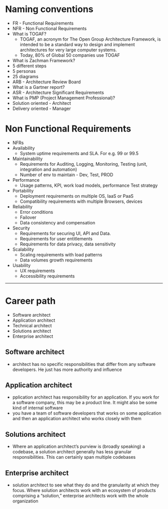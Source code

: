 # Naming conventions
* FR - Functional Requirements
* NFR - Non Functional Requirements
* What is TOGAF?
  * TOGAF, an acronym for The Open Group Architecture Framework, is intended to be a standard way to design and implement architectures for very large computer systems. 
  * Today, 80% of Global 50 companies use TOGAF
* What is Zachman Framework?
* 	5 different steps
* 	5 personas
* 	25 diagrams
* ARB - Architecture Review Board
* What is a Gartner report?
* ASR - Architecture Significant Requirements
* What is PMP (Project Management Professional)?
* Solution oriented - Architect
* Delivery oriented - Manager

# Non Functional Requirements
* NFRs
* Availability
	* System uptime requirements and SLA. For e.g. 99 or 99.5
* Maintainability
	* Requirements for Auditing, Logging, Monitoring, Testing (unit, integration and automation)
	* Number of env to maintain - Dev, Test, PROD
* Performance
	* Usage patterns, KPI, work load models, performance Test strategy
* Portability
	* Deployment requirements on multiple OS, IaaS or PaaS 
	* Compatibility requirements with multiple Browsers, devices
* Reliability
	* Error conditions
	* Failover
	* Data consistency and compensation
* Security
	* Requirements for securing UI, API and Data. 
	* Requirements for user entitlements
	* Requirements for data privacy, data sensitivity
* Scalability
	* Scaling requirements with load patterns
	* Data volumes growth requirements
* Usability
	* UX requirements
	* Accessibility requirements
------
# Career path
* Software architect
* Application architect
* Technical architect
* Solutions architect
* Enterprise architect

## Software architect
* architect has no specific responsibilities that differ from any software developers.  He just has more authority and influence

## Application architect
* pplication architect has responsibility for an application.  If you work for a software company, this may be a product line.  It might also be some kind of internal software
* you have a team of software developers that works on some application and then an application architect who works closely with them

## Solutions architect
* Where an application architect’s purview is (broadly speaking) a codebase, a solution architect generally has less granular responsibilities.  This can certainly span multiple codebases

## Enterprise architect
* solution architect to see what they do and the granularity at which they focus.  Where solution architects work with an ecosystem of products comprising a “solution,” enterprise architects work with the whole organization
